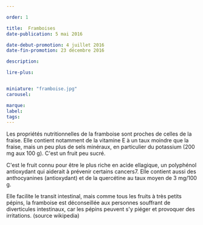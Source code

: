 ```yaml
---

order: 1

title:  Framboises
date-publication: 5 mai 2016

date-debut-promotion: 4 juillet 2016
date-fin-promotion: 23 décembre 2016

description: 

lire-plus: 


miniature: "framboise.jpg"
carousel: 

marque:
label: 
tags: 
---
```


<!--fin-excerpt-->
<!-- ******************************** -->
<!-- **** début contenu détaillé **** -->

Les propriétés nutritionnelles de la framboise sont proches de celles de la fraise. Elle contient notamment de la vitamine E à un taux moindre que la fraise, mais un peu plus de sels minéraux, en particulier du potassium (200 mg aux 100 g). C'est un fruit peu sucré.

C'est le fruit connu pour être le plus riche en acide ellagique, un polyphénol antioxydant qui aiderait à prévenir certains cancers7. Elle contient aussi des anthocyanines (antioxydant) et de la quercétine au taux moyen de 3 mg/100 g.

Elle facilite le transit intestinal, mais comme tous les fruits à très petits pépins, la framboise est déconseillée aux personnes souffrant de diverticules intestinaux, car les pépins peuvent s'y piéger et provoquer des irritations.
(source wikipedia)

<!-- **** fin contenu détaillé **** -->
<!-- ****************************** -->





